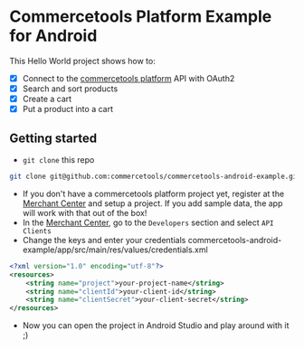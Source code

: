 # Commercetools Platform Example for Android

This Hello World project shows how to:
- [x] Connect to the [commercetools platform](http://dev.commercetools.io/) API with OAuth2
- [x] Search and sort products
- [x] Create a cart
- [x] Put a product into a cart

## Getting started
* `git clone` this repo
```bash
git clone git@github.com:commercetools/commercetools-android-example.git
```
* If you don't have a commercetools platform project yet, register at the [Merchant Center](https://admin.sphere.io/) and setup a project. If you add sample data, the app will work with that out of the box!
* In the [Merchant Center](https://admin.sphere.io/), go to the `Developers` section and select `API Clients`
* Change the keys and enter your credentials commercetools-android-example/app/src/main/res/values/credentials.xml
```xml
<?xml version="1.0" encoding="utf-8"?>
<resources>
    <string name="project">your-project-name</string>
    <string name="clientId">your-client-id</string>
    <string name="clientSecret">your-client-secret</string>
</resources>
```
* Now you can open the project in Android Studio and play around with it ;)
